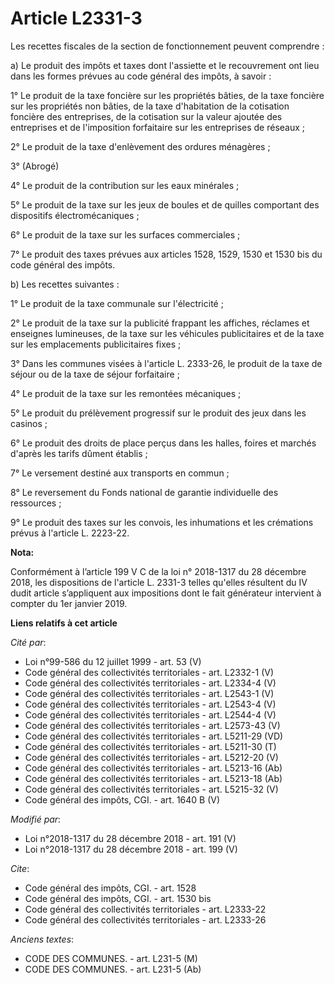 # Article L2331-3

Les recettes fiscales de la section de fonctionnement peuvent comprendre :

a) Le produit des impôts et taxes dont l'assiette et le recouvrement ont lieu dans les formes prévues au code général des
impôts, à savoir :

1° Le produit de la taxe foncière sur les propriétés bâties, de la taxe foncière sur les propriétés non bâties, de la taxe
d'habitation de la cotisation foncière des entreprises, de la cotisation sur la valeur ajoutée des entreprises et de
l'imposition forfaitaire sur les entreprises de réseaux ;

2° Le produit de la taxe d'enlèvement des ordures ménagères ;

3° (Abrogé)

4° Le produit de la contribution sur les eaux minérales ;

5° Le produit de la taxe sur les jeux de boules et de quilles comportant des dispositifs électromécaniques ;

6° Le produit de la taxe sur les surfaces commerciales ;

7° Le produit des taxes prévues aux articles 1528, 1529, 1530 et 1530 bis du code général des impôts.

b) Les recettes suivantes :

1° Le produit de la taxe communale sur l'électricité ;

2° Le produit de la taxe sur la publicité frappant les affiches, réclames et enseignes lumineuses, de la taxe sur les
véhicules publicitaires et de la taxe sur les emplacements publicitaires fixes ;

3° Dans les communes visées à l'article L. 2333-26, le produit de la taxe de séjour ou de la taxe de séjour forfaitaire ;

4° Le produit de la taxe sur les remontées mécaniques ;

5° Le produit du prélèvement progressif sur le produit des jeux dans les casinos ;

6° Le produit des droits de place perçus dans les halles, foires et marchés d'après les tarifs dûment établis ;

7° Le versement destiné aux transports en commun ;

8° Le reversement du Fonds national de garantie individuelle des ressources ;

9° Le produit des taxes sur les convois, les inhumations et les crémations prévus à l'article L. 2223-22.

**Nota:**

Conformément à l’article 199 V C de la loi n° 2018-1317 du 28 décembre 2018, les dispositions de l'article L. 2331-3 telles
qu'elles résultent du IV dudit article s’appliquent aux impositions dont le fait générateur intervient à compter du 1er
janvier 2019.

**Liens relatifs à cet article**

_Cité par_:

  - Loi n°99-586 du 12 juillet 1999 - art. 53 (V)
  - Code général des collectivités territoriales - art. L2332-1 (V)
  - Code général des collectivités territoriales - art. L2334-4 (V)
  - Code général des collectivités territoriales - art. L2543-1 (V)
  - Code général des collectivités territoriales - art. L2543-4 (V)
  - Code général des collectivités territoriales - art. L2544-4 (V)
  - Code général des collectivités territoriales - art. L2573-43 (V)
  - Code général des collectivités territoriales - art. L5211-29 (VD)
  - Code général des collectivités territoriales - art. L5211-30 (T)
  - Code général des collectivités territoriales - art. L5212-20 (V)
  - Code général des collectivités territoriales - art. L5213-16 (Ab)
  - Code général des collectivités territoriales - art. L5213-18 (Ab)
  - Code général des collectivités territoriales - art. L5215-32 (V)
  - Code général des impôts, CGI. - art. 1640 B (V)

_Modifié par_:

  - Loi n°2018-1317 du 28 décembre 2018 - art. 191 (V)
  - Loi n°2018-1317 du 28 décembre 2018 - art. 199 (V)

_Cite_:

  - Code général des impôts, CGI. - art. 1528
  - Code général des impôts, CGI. - art. 1530 bis
  - Code général des collectivités territoriales - art. L2333-22
  - Code général des collectivités territoriales - art. L2333-26

_Anciens textes_:

  - CODE DES COMMUNES. - art. L231-5 (M)
  - CODE DES COMMUNES. - art. L231-5 (Ab)
